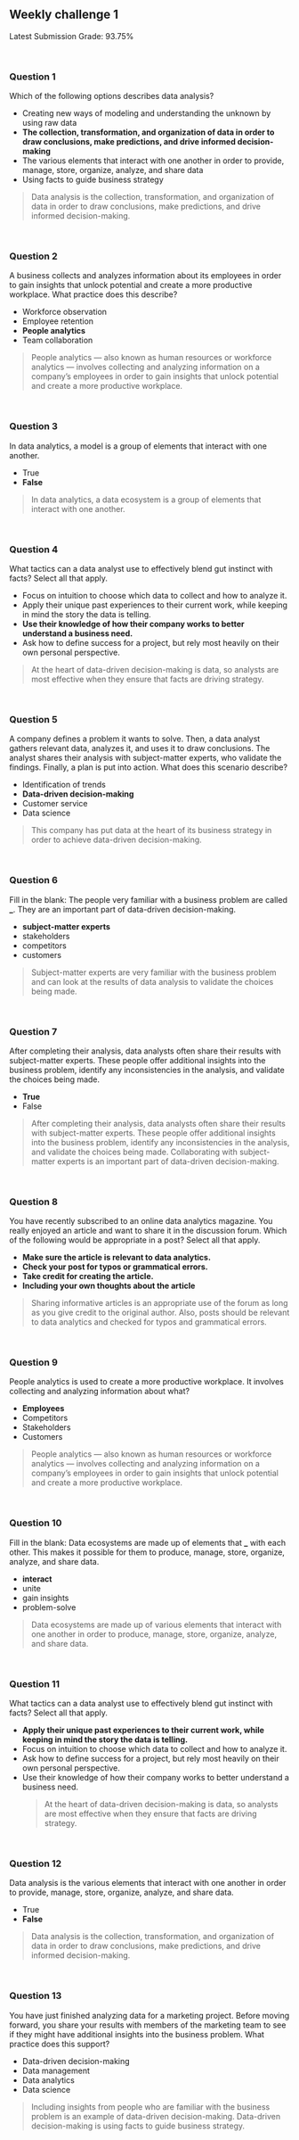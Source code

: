 ## Weekly challenge 1

Latest Submission Grade: 93.75%

&nbsp;

### Question 1

Which of the following options describes data analysis?

- Creating new ways of modeling and understanding the unknown by using raw data
- **The collection, transformation, and organization of data in order to draw conclusions, make predictions, and drive informed decision-making**
- The various elements that interact with one another in order to provide, manage, store, organize, analyze, and share data
- Using facts to guide business strategy

> Data analysis is the collection, transformation, and organization of data in order to draw conclusions, make predictions, and drive informed decision-making.

&nbsp;

### Question 2

A business collects and analyzes information about its employees in order to gain insights that unlock potential and create a more productive workplace. What practice does this describe?

- Workforce observation
- Employee retention
- **People analytics**
- Team collaboration

> People analytics — also known as human resources or workforce analytics — involves collecting and analyzing information on a company’s employees in order to gain insights that unlock potential and create a more productive workplace.

&nbsp;

### Question 3

In data analytics, a model is a group of elements that interact with one another.

- True
- **False**

> In data analytics, a data ecosystem is a group of elements that interact with one another.

&nbsp;

### Question 4

What tactics can a data analyst use to effectively blend gut instinct with facts? Select all that apply.

- Focus on intuition to choose which data to collect and how to analyze it.
- Apply their unique past experiences to their current work, while keeping in mind the story the data is telling.
- **Use their knowledge of how their company works to better understand a business need.**
- Ask how to define success for a project, but rely most heavily on their own personal perspective.

> At the heart of data-driven decision-making is data, so analysts are most effective when they ensure that facts are driving strategy.

&nbsp;

### Question 5

A company defines a problem it wants to solve. Then, a data analyst gathers relevant data, analyzes it, and uses it to draw conclusions. The analyst shares their analysis with subject-matter experts, who validate the findings. Finally, a plan is put into action. What does this scenario describe?

- Identification of trends
- **Data-driven decision-making**
- Customer service
- Data science

> This company has put data at the heart of its business strategy in order to achieve data-driven decision-making.

&nbsp;

### Question 6

Fill in the blank: The people very familiar with a business problem are called **\_**. They are an important part of data-driven decision-making.

- **subject-matter experts**
- stakeholders
- competitors
- customers

> Subject-matter experts are very familiar with the business problem and can look at the results of data analysis to validate the choices being made.

&nbsp;

### Question 7

After completing their analysis, data analysts often share their results with subject-matter experts. These people offer additional insights into the business problem, identify any inconsistencies in the analysis, and validate the choices being made.

- **True**
- False

> After completing their analysis, data analysts often share their results with subject-matter experts. These people offer additional insights into the business problem, identify any inconsistencies in the analysis, and validate the choices being made. Collaborating with subject-matter experts is an important part of data-driven decision-making.

&nbsp;

### Question 8

You have recently subscribed to an online data analytics magazine. You really enjoyed an article and want to share it in the discussion forum. Which of the following would be appropriate in a post? Select all that apply.

- **Make sure the article is relevant to data analytics.**
- **Check your post for typos or grammatical errors.**
- **Take credit for creating the article.**
- **Including your own thoughts about the article**

> Sharing informative articles is an appropriate use of the forum as long as you give credit to the original author. Also, posts should be relevant to data analytics and checked for typos and grammatical errors.

&nbsp;

### Question 9

People analytics is used to create a more productive workplace. It involves collecting and analyzing information about what?

- **Employees**
- Competitors
- Stakeholders
- Customers

> People analytics — also known as human resources or workforce analytics — involves collecting and analyzing information on a company’s employees in order to gain insights that unlock potential and create a more productive workplace.

&nbsp;

### Question 10

Fill in the blank: Data ecosystems are made up of elements that **\_** with each other. This makes it possible for them to produce, manage, store, organize, analyze, and share data.

- **interact**
- unite
- gain insights
- problem-solve

> Data ecosystems are made up of various elements that interact with one another in order to produce, manage, store, organize, analyze, and share data.

&nbsp;

### Question 11

What tactics can a data analyst use to effectively blend gut instinct with facts? Select all that apply.

- **Apply their unique past experiences to their current work, while keeping in mind the story the data is telling.**
- Focus on intuition to choose which data to collect and how to analyze it.
- Ask how to define success for a project, but rely most heavily on their own personal perspective.
- Use their knowledge of how their company works to better understand a business need.
  > At the heart of data-driven decision-making is data, so analysts are most effective when they ensure that facts are driving strategy.

&nbsp;

### Question 12

Data analysis is the various elements that interact with one another in order to provide, manage, store, organize, analyze, and share data.

- True
- **False**

> Data analysis is the collection, transformation, and organization of data in order to draw conclusions, make predictions, and drive informed decision-making.

&nbsp;

### Question 13

You have just finished analyzing data for a marketing project. Before moving forward, you share your results with members of the marketing team to see if they might have additional insights into the business problem. What practice does this support?

- Data-driven decision-making
- Data management
- Data analytics
- Data science

> Including insights from people who are familiar with the business problem is an example of data-driven decision-making. Data-driven decision-making is using facts to guide business strategy.
